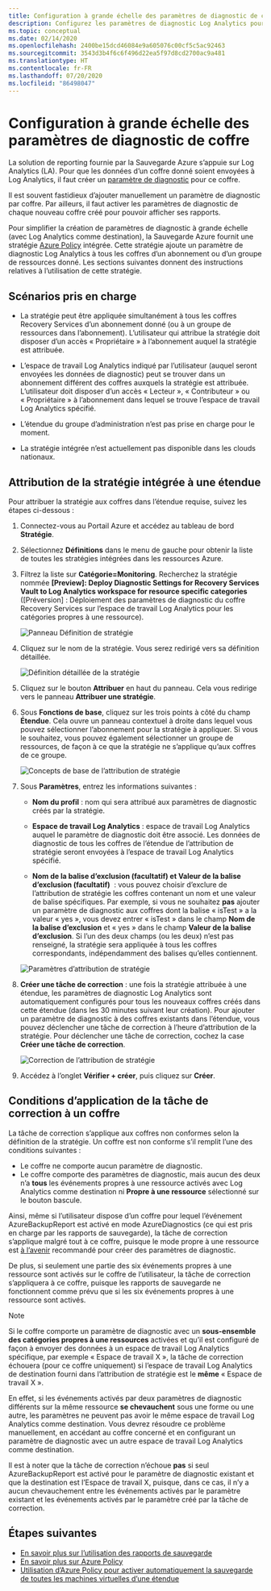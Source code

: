 ```yaml
---
title: Configuration à grande échelle des paramètres de diagnostic de coffre
description: Configurez les paramètres de diagnostic Log Analytics pour tous les coffres d’une étendue donnée avec Azure Policy.
ms.topic: conceptual
ms.date: 02/14/2020
ms.openlocfilehash: 2400be15dcd46084e9a605076c00cf5c5ac92463
ms.sourcegitcommit: 3543d3b4f6c6f496d22ea5f97d8cd2700ac9a481
ms.translationtype: HT
ms.contentlocale: fr-FR
ms.lasthandoff: 07/20/2020
ms.locfileid: "86498047"
---
```

# <a name="configure-vault-diagnostics-settings-at-scale"></a>Configuration à grande échelle des paramètres de diagnostic de coffre

La solution de reporting fournie par la Sauvegarde Azure s’appuie sur Log Analytics (LA). Pour que les données d’un coffre donné soient envoyées à Log Analytics, il faut créer un [paramètre de diagnostic](./backup-azure-diagnostic-events.md) pour ce coffre.

Il est souvent fastidieux d’ajouter manuellement un paramètre de diagnostic par coffre. Par ailleurs, il faut activer les paramètres de diagnostic de chaque nouveau coffre créé pour pouvoir afficher ses rapports.

Pour simplifier la création de paramètres de diagnostic à grande échelle (avec Log Analytics comme destination), la Sauvegarde Azure fournit une stratégie [Azure Policy](../governance/policy/index.yml) intégrée. Cette stratégie ajoute un paramètre de diagnostic Log Analytics à tous les coffres d’un abonnement ou d’un groupe de ressources donné. Les sections suivantes donnent des instructions relatives à l’utilisation de cette stratégie.

## <a name="supported-scenarios"></a>Scénarios pris en charge

* La stratégie peut être appliquée simultanément à tous les coffres Recovery Services d’un abonnement donné (ou à un groupe de ressources dans l’abonnement). L’utilisateur qui attribue la stratégie doit disposer d’un accès « Propriétaire » à l’abonnement auquel la stratégie est attribuée.

* L’espace de travail Log Analytics indiqué par l’utilisateur (auquel seront envoyées les données de diagnostic) peut se trouver dans un abonnement différent des coffres auxquels la stratégie est attribuée. L’utilisateur doit disposer d’un accès « Lecteur », « Contributeur » ou « Propriétaire » à l’abonnement dans lequel se trouve l’espace de travail Log Analytics spécifié.

* L’étendue du groupe d’administration n’est pas prise en charge pour le moment.

* La stratégie intégrée n’est actuellement pas disponible dans les clouds nationaux.

## <a name="assigning-the-built-in-policy-to-a-scope"></a>Attribution de la stratégie intégrée à une étendue

Pour attribuer la stratégie aux coffres dans l’étendue requise, suivez les étapes ci-dessous :

1. Connectez-vous au Portail Azure et accédez au tableau de bord **Stratégie**.
2. Sélectionnez **Définitions** dans le menu de gauche pour obtenir la liste de toutes les stratégies intégrées dans les ressources Azure.
3. Filtrez la liste sur **Catégorie=Monitoring**. Recherchez la stratégie nommée **[Preview]: Deploy Diagnostic Settings for Recovery Services Vault to Log Analytics workspace for resource specific categories** ([Préversion] : Déploiement des paramètres de diagnostic du coffre Recovery Services sur l’espace de travail Log Analytics pour les catégories propres à une ressource).

    ![Panneau Définition de stratégie](./media/backup-azure-policy-configure-diagnostics/policy-definition-blade.png)

4. Cliquez sur le nom de la stratégie. Vous serez redirigé vers sa définition détaillée.

    ![Définition détaillée de la stratégie](./media/backup-azure-policy-configure-diagnostics/detailed-policy-definition.png)

5. Cliquez sur le bouton **Attribuer** en haut du panneau. Cela vous redirige vers le panneau **Attribuer une stratégie**.

6. Sous **Fonctions de base**, cliquez sur les trois points à côté du champ **Étendue**. Cela ouvre un panneau contextuel à droite dans lequel vous pouvez sélectionner l’abonnement pour la stratégie à appliquer. Si vous le souhaitez, vous pouvez également sélectionner un groupe de ressources, de façon à ce que la stratégie ne s’applique qu’aux coffres de ce groupe.

    ![Concepts de base de l’attribution de stratégie](./media/backup-azure-policy-configure-diagnostics/policy-assignment-basics.png)

7. Sous **Paramètres**, entrez les informations suivantes :

    * **Nom du profil** : nom qui sera attribué aux paramètres de diagnostic créés par la stratégie.
    * **Espace de travail Log Analytics** : espace de travail Log Analytics auquel le paramètre de diagnostic doit être associé. Les données de diagnostic de tous les coffres de l’étendue de l’attribution de stratégie seront envoyées à l’espace de travail Log Analytics spécifié.

    * **Nom de la balise d’exclusion (facultatif) et Valeur de la balise d’exclusion (facultatif)**  : vous pouvez choisir d’exclure de l’attribution de stratégie les coffres contenant un nom et une valeur de balise spécifiques. Par exemple, si vous ne souhaitez **pas** ajouter un paramètre de diagnostic aux coffres dont la balise « isTest » a la valeur « yes », vous devez entrer « isTest » dans le champ **Nom de la balise d’exclusion** et « yes » dans le champ **Valeur de la balise d’exclusion**. Si l’un des deux champs (ou les deux) n’est pas renseigné, la stratégie sera appliquée à tous les coffres correspondants, indépendamment des balises qu’elles contiennent.

    ![Paramètres d’attribution de stratégie](./media/backup-azure-policy-configure-diagnostics/policy-assignment-parameters.png)

8. **Créer une tâche de correction** : une fois la stratégie attribuée à une étendue, les paramètres de diagnostic Log Analytics sont automatiquement configurés pour tous les nouveaux coffres créés dans cette étendue (dans les 30 minutes suivant leur création). Pour ajouter un paramètre de diagnostic à des coffres existants dans l’étendue, vous pouvez déclencher une tâche de correction à l’heure d’attribution de la stratégie. Pour déclencher une tâche de correction, cochez la case **Créer une tâche de correction**.

    ![Correction de l’attribution de stratégie](./media/backup-azure-policy-configure-diagnostics/policy-assignment-remediation.png)

9. Accédez à l’onglet **Vérifier + créer**, puis cliquez sur **Créer**.

## <a name="under-what-conditions-will-the-remediation-task-apply-to-a-vault"></a>Conditions d’application de la tâche de correction à un coffre

La tâche de correction s’applique aux coffres non conformes selon la définition de la stratégie. Un coffre est non conforme s’il remplit l’une des conditions suivantes :

* Le coffre ne comporte aucun paramètre de diagnostic.
* Le coffre comporte des paramètres de diagnostic, mais aucun des deux n’a **tous** les événements propres à une ressource activés avec Log Analytics comme destination ni **Propre à une ressource** sélectionné sur le bouton bascule.

Ainsi, même si l’utilisateur dispose d’un coffre pour lequel l’événement AzureBackupReport est activé en mode AzureDiagnostics (ce qui est pris en charge par les rapports de sauvegarde), la tâche de correction s’applique malgré tout à ce coffre, puisque le mode propre à une ressource est [à l’avenir](./backup-azure-diagnostic-events.md#legacy-event) recommandé pour créer des paramètres de diagnostic.

De plus, si seulement une partie des six événements propres à une ressource sont activés sur le coffre de l’utilisateur, la tâche de correction s’appliquera à ce coffre, puisque les rapports de sauvegarde ne fonctionnent comme prévu que si les six événements propres à une ressource sont activés.

> [!NOTE]
>
> Si le coffre comporte un paramètre de diagnostic avec un **sous-ensemble des catégories propres à une ressources** activées et qu’il est configuré de façon à envoyer des données à un espace de travail Log Analytics spécifique, par exemple « Espace de travail X », la tâche de correction échouera (pour ce coffre uniquement) si l’espace de travail Log Analytics de destination fourni dans l’attribution de stratégie est le **même** « Espace de travail X ».
>
>En effet, si les événements activés par deux paramètres de diagnostic différents sur la même ressource **se chevauchent** sous une forme ou une autre, les paramètres ne peuvent pas avoir le même espace de travail Log Analytics comme destination. Vous devrez résoudre ce problème manuellement, en accédant au coffre concerné et en configurant un paramètre de diagnostic avec un autre espace de travail Log Analytics comme destination.
>
> Il est à noter que la tâche de correction n’échoue **pas** si seul AzureBackupReport est activé pour le paramètre de diagnostic existant et que la destination est l’Espace de travail X, puisque, dans ce cas, il n’y a aucun chevauchement entre les événements activés par le paramètre existant et les événements activés par le paramètre créé par la tâche de correction.

## <a name="next-steps"></a>Étapes suivantes

* [En savoir plus sur l’utilisation des rapports de sauvegarde](./configure-reports.md)
* [En savoir plus sur Azure Policy](../governance/policy/index.yml)
* [Utilisation d’Azure Policy pour activer automatiquement la sauvegarde de toutes les machines virtuelles d’une étendue](./backup-azure-auto-enable-backup.md)
